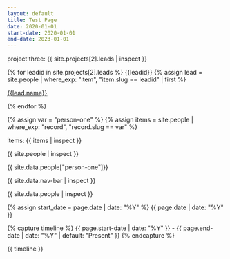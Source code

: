 ```yaml
---
layout: default
title: Test Page
date: 2020-01-01
start-date: 2020-01-01
end-date: 2023-01-01
---
```


<p>project three: {{ site.projects[2].leads | inspect }}</p>
    {% for leadid in site.projects[2].leads %}
    {{leadid}}
        {% assign lead = site.people | where_exp: "item", "item.slug == leadid" | first %}
        <p><a href={{ lead.url | relative_url }}>{{lead.name}}</a></p>
    {% endfor %}

{% assign var = "person-one" %}
{% assign items = site.people | where_exp: "record", "record.slug == var" %}
<p>items: {{ items | inspect }}</p>

<p>{{ site.people | inspect }}</p>
<p>{{ site.data.people["person-one"]}}</p>

<p>{{ site.data.nav-bar | inspect }}</p>
<p>{{ site.data.people | inspect }}</p>

{% assign start_date = page.date | date: "%Y" %}
{{ page.date | date: "%Y" }}

{% capture timeline %} {{ page.start-date | date: "%Y" }} - {{ page.end-date | date: "%Y" | default: "Present" }} {% endcapture %}

{{ timeline }}